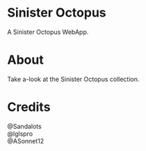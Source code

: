 # Sinister Octopus
A Sinister Octopus WebApp.

# About 
Take a-look at the Sinister Octopus collection.
# Credits
@Sandalots
<br>
@lglspro
<br>
@ASonnet12

